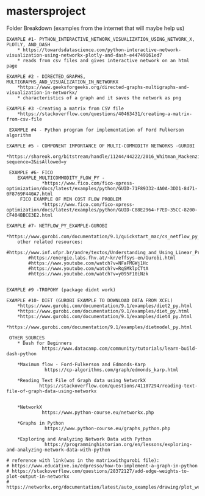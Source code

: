 # mastersproject
Folder Breakdown
    (examples from the internet that will maybe help us)


    EXAMPLE #1- PYTHON_INTERACTIVE_NETWORK_VISUALIZATION_USING_NETWORK_X, PLOTLY, AND_DASH
        * https://towardsdatascience.com/python-interactive-network-visualization-using-networkx-plotly-and-dash-e44749161ed7
        * reads from csv files and gives interactive network on an html page

    EXAMPLE #2 - DIRECTED_GRAPHS, MULTIGRAPHS_AND_VISUALIZATION_IN_NETWORKX
        *https://www.geeksforgeeks.org/directed-graphs-multigraphs-and-visualization-in-networkx/
        * characteristics of a graph and it saves the network as png

    EXAMPLE #3 -Creating a matrix from CSV file
        *https://stackoverflow.com/questions/40463431/creating-a-matrix-from-csv-file

     EXAMPLE #4 - Python program for implementation of Ford Fulkerson algorithm

    EXAMPLE #5 - COMPONENT IMPORTANCE OF MULTI-COMMODITY NETWORKS -GUROBI
        *https://shareok.org/bitstream/handle/11244/44222/2016_Whitman_Mackenzie_Thesis.pdf?sequence=2&isAllowed=y

     EXAMPLE #6- FICO
        EXAMPLE_MULTICOMMODITY_FLOW_PY -
                 *https://www.fico.com/fico-xpress-optimization/docs/latest/examples/python/GUID-71F89332-4A0A-3DD1-8471-0F8769F440A7.html
         FICO EXAMPLE OF MIN COST FLOW PROBLEM
                 *https://www.fico.com/fico-xpress-optimization/docs/latest/examples/python/GUID-C88E2964-F7ED-35CC-8200-CF404BBCE3E2.html

    EXAMPLE #7- NETFLOW_PY_EXAMPLE-GUROBI
        *https://www.gurobi.com/documentation/9.1/quickstart_mac/cs_netflow_py_example.html
        other related resources: 
            #https://www.inf.ufpr.br/andre/textos/Understanding_and_Using_Linear_Programming.pdf
            #https://energie.labs.fhv.at/~kr/effsys-en/Gurobi.html
            #https://www.youtube.com/watch?v=NFaFMGWj1Hc
            #https://www.youtube.com/watch?v=RqSMklpCTtA
            #https://www.youtube.com/watch?v=y095F10iNzk

   
    EXAMPLE #9 -TROPOHY (package didnt work)
        
    EXAMPLE #10- DIET (GUROBI EXAMPLE TO DOWNLOAD DATA FROM XCEL)
        *https://www.gurobi.com/documentation/9.1/examples/diet2_py.html
        *https://www.gurobi.com/documentation/9.1/examples/diet_py.html
        *https://www.gurobi.com/documentation/9.1/examples/diet4_py.html
        *https://www.gurobi.com/documentation/9.1/examples/dietmodel_py.html
        
     OTHER_SOURCES
        * Dash for Beginners
                 https://www.datacamp.com/community/tutorials/learn-build-dash-python

        *Maximum flow - Ford-Fulkerson and Edmonds-Karp
                  https://cp-algorithms.com/graph/edmonds_karp.html

        *Reading Text File of Graph data using NetworkX
                https://stackoverflow.com/questions/41107294/reading-text-file-of-graph-data-using-networkx


        *NetworkX
                 https://www.python-course.eu/networkx.php

        *Graphs in Python
                  https://www.python-course.eu/graphs_python.php

        *Exploring and Analyzing Network Data with Python
                  https://programminghistorian.org/en/lessons/exploring-and-analyzing-network-data-with-python

    # reference with link(was in the matrixwithgurobi file):
    # https://www.educative.io/edpresso/how-to-implement-a-graph-in-python
    # https://stackoverflow.com/questions/28372127/add-edge-weights-to-plot-output-in-networkx
    # https://networkx.org/documentation/latest/auto_examples/drawing/plot_weighted_graph.html